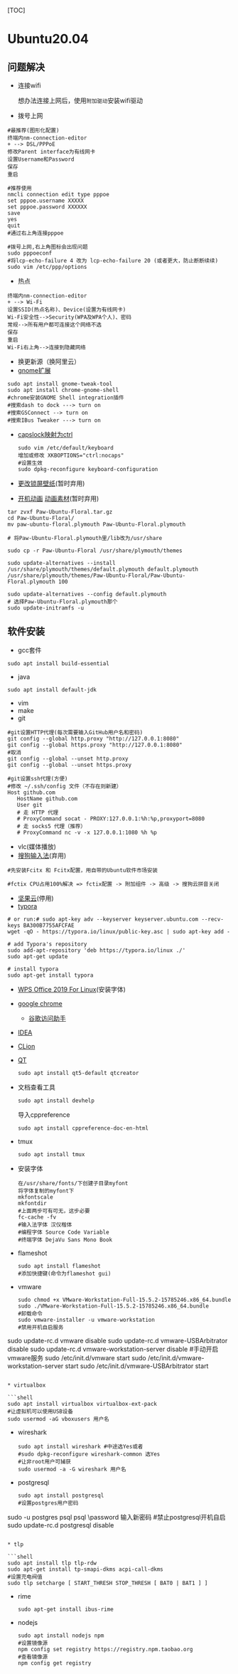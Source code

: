 [TOC]

# Ubuntu20.04

## 问题解决

* 连接wifi

  想办法连接上网后，使用`附加驱动`安装wifi驱动

* 拨号上网

```shell
#最推荐(图形化配置)
终端内nm-connection-editor
+ --> DSL/PPPoE
修改Parent interface为有线网卡
设置Username和Password
保存
重启
```

```shell
#推荐使用
nmcli connection edit type pppoe 
set pppoe.username XXXXX
set pppoe.password XXXXXX
save
yes
quit
#通过右上角连接pppoe
```

```shell
#拨号上网,右上角图标会出现问题
sudo pppoeconf
#将lcp-echo-failure 4 改为 lcp-echo-failure 20 (或者更大，防止断断续续) 
sudo vim /etc/ppp/options
```

* 热点

```shell
终端内nm-connection-editor
+ --> Wi-Fi
设置SSID(热点名称)、Device(设置为有线网卡)
Wi-Fi安全性-->Security(WPA及WPA个人)、密码
常规-->所有用户都可连接这个网络不选
保存
重启
Wi-Fi右上角-->连接到隐藏网络
```

* 换更新源（换阿里云）
* [gnome扩展](https://www.linuxidc.com/Linux/2017-12/149813.htm)

```shell
sudo apt install gnome-tweak-tool
sudo apt install chrome-gnome-shell
#chrome安装GNOME Shell integration插件
#搜索dash to dock ---> turn on
#搜索GSConnect --> turn on
#搜索IBus Tweaker ---> turn on
```

* [capslock映射为ctrl](https://www.cnblogs.com/litifeng/p/6667175.html)

  ```shell
  sudo vim /etc/default/keyboard
  增加或修改 XKBOPTIONS="ctrl:nocaps"
  #设置生效
  sudo dpkg-reconfigure keyboard-configuration 
  ```

* [更改锁屏壁纸](https://blog.csdn.net/qq_36285997/article/details/80403620)(暂时弃用)

* [开机动画](https://tianyijian.github.io/2018/04/05/ubuntu-boot-animation/#attention) [动画素材](https://www.gnome-look.org/p/1156215)(暂时弃用)

```shell
tar zvxf Paw-Ubuntu-Floral.tar.gz 
cd Paw-Ubuntu-Floral/
mv paw-ubuntu-floral.plymouth Paw-Ubuntu-Floral.plymouth

# 将Paw-Ubuntu-Floral.plymouth里/lib改为/usr/share

sudo cp -r Paw-Ubuntu-Floral /usr/share/plymouth/themes

sudo update-alternatives --install /usr/share/plymouth/themes/default.plymouth default.plymouth /usr/share/plymouth/themes/Paw-Ubuntu-Floral/Paw-Ubuntu-Floral.plymouth 100

sudo update-alternatives --config default.plymouth 
# 选择Paw-Ubuntu-Floral.plymouth那个
sudo update-initramfs -u
```

## 软件安装

* gcc套件

```shell
sudo apt install build-essential
```

* java

```shell
sudo apt install default-jdk
```

* vim
* make
* git

```shell
#git设置HTTP代理(每次需要输入GitHub用户名和密码)
git config --global http.proxy "http://127.0.0.1:8080"
git config --global https.proxy "http://127.0.0.1:8080"
#取消
git config --global --unset http.proxy
git config --global --unset https.proxy
```

```shell
#git设置ssh代理(方便)
#修改 ~/.ssh/config 文件（不存在则新建）
Host github.com
   HostName github.com
   User git
   # 走 HTTP 代理
   # ProxyCommand socat - PROXY:127.0.0.1:%h:%p,proxyport=8080
   # 走 socks5 代理（推荐）
   # ProxyCommand nc -v -x 127.0.0.1:1080 %h %p
```

* vlc(媒体播放)
* [搜狗输入法](https://pinyin.sogou.com/linux/?r=pinyin)(弃用)

```shell
#先安装Fcitx 和 Fcitx配置，用自带的Ubuntu软件市场安装

#fctix CPU占用100%解决 => fctix配置 -> 附加组件 -> 高级 -> 搜狗云拼音关闭
```

* [坚果云](https://www.jianguoyun.com/s/downloads)(停用)
* [typora](https://www.typora.io/#linux)

```shell
# or run:# sudo apt-key adv --keyserver keyserver.ubuntu.com --recv-keys BA300B7755AFCFAE
wget -qO - https://typora.io/linux/public-key.asc | sudo apt-key add -

# add Typora's repository
sudo add-apt-repository 'deb https://typora.io/linux ./'
sudo apt-get update

# install typora
sudo apt-get install typora
```

* [WPS Office 2019 For Linux](https://linux.wps.cn/)(安装字体)

* [google chrome](https://www.google.com/chrome/)
  
  * [谷歌访问助手](https://github.com/haotian-wang/google-access-helper)
  
* [IDEA](https://www.jetbrains.com/idea/download/#section=linux)

* [CLion](https://www.jetbrains.com/clion/download/#section=linux)

* [QT](http://download.qt.io/archive/qt/)

  ```shell
  sudo apt install qt5-default qtcreator
  ```
  
* 文档查看工具

  ```shell
  sudo apt install devhelp
  ```

  导入cppreference

  ```shell
  sudo apt install cppreference-doc-en-html 
  ```

* tmux

  ```shell
  sudo apt install tmux
  ```

* 安装字体

  ```shell
  在/usr/share/fonts/下创建子目录myfont
  将字体复制的myfont下
  mkfontscale
  mkfontdir
  #上面两步可有可无，这步必要
  fc-cache -fv
  #输入法字体 汉仪楷体
  #编程字体 Source Code Variable
  #终端字体 DejaVu Sans Mono Book
  ```

* flameshot

  ```shell
  sudo apt install flameshot
  #添加快捷键(命令为flameshot gui)
  ```

* vmware

  ```shell
  sudo chmod +x VMware-Workstation-Full-15.5.2-15785246.x86_64.bundle
  sudo ./VMware-Workstation-Full-15.5.2-15785246.x86_64.bundle
  #卸载命令
  sudo vmware-installer -u vmware-workstation
  #禁用开机自启服务
sudo update-rc.d vmware disable
  sudo update-rc.d vmware-USBArbitrator disable
  sudo update-rc.d vmware-workstation-server disable
  #手动开启vmware服务
  sudo /etc/init.d/vmware start 
  sudo /etc/init.d/vmware-workstation-server start
  sudo /etc/init.d/vmware-USBArbitrator start
  ```
  
* virtualbox

  ```shell
  sudo apt install virtualbox virtualbox-ext-pack
  #让虚拟机可以使用USB设备
  sudo usermod -aG vboxusers 用户名
  ```
  
* wireshark

  ```shell
  sudo apt install wireshark #中途选Yes或者
  #sudo dpkg-reconfigure wireshark-common 选Yes
  #让非root用户可捕获
  sudo usermod -a -G wireshark 用户名
  ```

* postgresql

  ```shell
  sudo apt install postgresql
  #设置postgres用户密码
sudo -u postgres psql
  psql
  \password
  输入新密码
  #禁止postgresql开机自启
  sudo update-rc.d postgresql disable
  ```
  
* tlp

  ```shell
  sudo apt install tlp tlp-rdw
  sudo apt-get install tp-smapi-dkms acpi-call-dkms
  #设置充电阀值
  sudo tlp setcharge [ START_THRESH STOP_THRESH [ BAT0 | BAT1 ] ] 
  ```
  
* rime

  ```shell
  sudo apt-get install ibus-rime
  ```

* nodejs

  ```shell
  sudo apt install nodejs npm
  #设置镜像源
  npm config set registry https://registry.npm.taobao.org
  #查看镜像源
  npm config get registry
  ```